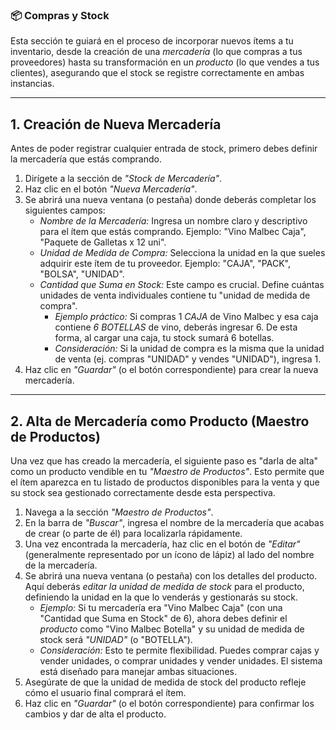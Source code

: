 ### 📦 Compras y Stock

Esta sección te guiará en el proceso de incorporar nuevos ítems a tu inventario, desde la creación de una *mercadería* (lo que compras a tus proveedores) hasta su transformación en un *producto* (lo que vendes a tus clientes), asegurando que el stock se registre correctamente en ambas instancias.

---

## 1. Creación de Nueva Mercadería

Antes de poder registrar cualquier entrada de stock, primero debes definir la mercadería que estás comprando.

1.  Dirígete a la sección de *"Stock de Mercadería"*.
2.  Haz clic en el botón *"Nueva Mercadería"*.
3.  Se abrirá una nueva ventana (o pestaña) donde deberás completar los siguientes campos:
    * *Nombre de la Mercadería:* Ingresa un nombre claro y descriptivo para el ítem que estás comprando. Ejemplo: "Vino Malbec Caja", "Paquete de Galletas x 12 uni".
    * *Unidad de Medida de Compra:* Selecciona la unidad en la que sueles adquirir este ítem de tu proveedor. Ejemplo: "CAJA", "PACK", "BOLSA", "UNIDAD".
    * *Cantidad que Suma en Stock:* Este campo es crucial. Define cuántas unidades de venta individuales contiene tu "unidad de medida de compra".
        * *Ejemplo práctico:* Si compras 1 *CAJA* de Vino Malbec y esa caja contiene *6 BOTELLAS* de vino, deberás ingresar 6. De esta forma, al cargar una caja, tu stock sumará 6 botellas.
        * *Consideración:* Si la unidad de compra es la misma que la unidad de venta (ej. compras "UNIDAD" y vendes "UNIDAD"), ingresa 1.
4.  Haz clic en *"Guardar"* (o el botón correspondiente) para crear la nueva mercadería.

---

## 2. Alta de Mercadería como Producto (Maestro de Productos)

Una vez que has creado la mercadería, el siguiente paso es "darla de alta" como un producto vendible en tu *"Maestro de Productos"*. Esto permite que el ítem aparezca en tu listado de productos disponibles para la venta y que su stock sea gestionado correctamente desde esta perspectiva.

1.  Navega a la sección *"Maestro de Productos"*.
2.  En la barra de *"Buscar"*, ingresa el nombre de la mercadería que acabas de crear (o parte de él) para localizarla rápidamente.
3.  Una vez encontrada la mercadería, haz clic en el botón de *"Editar"* (generalmente representado por un ícono de lápiz) al lado del nombre de la mercadería.
4.  Se abrirá una nueva ventana (o pestaña) con los detalles del producto. Aquí deberás *editar la unidad de medida de stock* para el producto, definiendo la unidad en la que lo venderás y gestionarás su stock.
    * *Ejemplo:* Si tu mercadería era "Vino Malbec Caja" (con una "Cantidad que Suma en Stock" de 6), ahora debes definir el *producto* como "Vino Malbec Botella" y su unidad de medida de stock será *"UNIDAD"* (o "BOTELLA").
    * *Consideración:* Esto te permite flexibilidad. Puedes comprar cajas y vender unidades, o comprar unidades y vender unidades. El sistema está diseñado para manejar ambas situaciones.
5.  Asegúrate de que la unidad de medida de stock del producto refleje cómo el usuario final comprará el ítem.
6.  Haz clic en *"Guardar"* (o el botón correspondiente) para confirmar los cambios y dar de alta el producto.